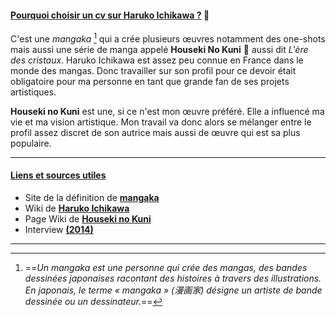<!--Ce CV a été crée à l'occasion d'un travail universitaire-->

#### <ins> Pourquoi choisir un cv sur Haruko Ichikawa ?​​</ins> :white_flower:

C'est une _mangaka_ [^1] qui a crée plusieurs œuvres notamment des one-shots mais aussi une série de manga appelé **Houseki No Kuni** :gem: aussi dit _L'ère des cristaux_. Haruko Ichikawa est assez peu connue en France dans le monde des mangas. Donc travailler sur son profil pour ce devoir était obligatoire pour ma personne en tant que grande fan de ses projets artistiques. 

**Houseki no Kuni** est une, si ce n'est mon œuvre préféré. Elle a influencé ma vie et ma vision artistique. Mon travail va donc alors se mélanger entre le profil assez discret de son autrice mais aussi de œuvre qui est sa plus populaire. 

-------------------------------------------------------------

#### <ins> Liens et sources utiles </ins>

* Site de la définition de **[mangaka](https://mangatek.fr/definition-mangaka/)**
* Wiki de **[Haruko Ichikawa](https://houseki-no-kuni.fandom.com/wiki/Haruko_Ichikawa)**
* Page Wiki de **[Houseki no Kuni](https://houseki-no-kuni.fandom.com/wiki/Houseki_no_Kuni_(Manga))**
* Interview **[(2014)](https://dijehtranslations.wordpress.com/2018/06/22/ichikawa-haruko-houseki-no-kuni-interview-2014/)** 

---------

[^1]: ==_Un mangaka est une personne qui crée des mangas, des bandes dessinées japonaises racontant des histoires à travers des illustrations. En japonais, le terme « mangaka » (漫画家) désigne un artiste de bande dessinée ou un dessinateur._==


